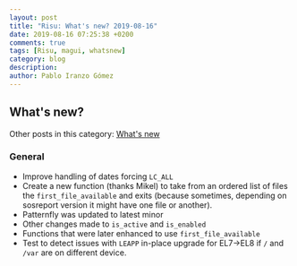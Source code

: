 ```yaml
---
layout: post
title: "Risu: What's new? 2019-08-16"
date: 2019-08-16 07:25:38 +0200
comments: true
tags: [Risu, magui, whatsnew]
category: blog
description:
author: Pablo Iranzo Gómez
---
```


## What's new?

Other posts in this category: [What's new]({tag}whatsnew)

### General

- Improve handling of dates forcing `LC_ALL`
- Create a new function (thanks Mikel) to take from an ordered list of files the `first_file_available` and exits (because sometimes, depending on sosreport version it might have one file or another).
- Patternfly was updated to latest minor
- Other changes made to `is_active` and `is_enabled`
- Functions that were later enhanced to use `first_file_available`
- Test to detect issues with `LEAPP` in-place upgrade for EL7->EL8 if `/` and `/var` are on different device.
